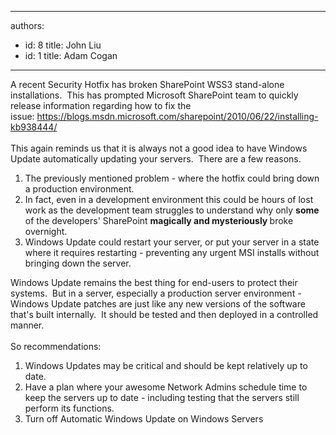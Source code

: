 

---
authors:
  - id: 8
    title: John Liu
  - id: 1
    title: Adam Cogan
---




<span class='intro'> A recent Security Hotfix has broken SharePoint WSS3 stand-alone installations.&#160; This has prompted Microsoft SharePoint team to quickly release information regarding how to fix the issue&#58;&#160;<a href="https&#58;//blogs.msdn.microsoft.com/sharepoint/2010/06/22/installing-kb938444/">https&#58;//blogs.msdn.microsoft.com/sharepoint/2010/06/22/installing-kb938444/​</a><br>
<br>
This again reminds us that it is always not a good idea to have Windows Update automatically updating your servers.&#160; There are a few reasons. 
 </span>


  
<ol>
    <li>​The previously mentioned problem - where the hotfix could bring down a production environment.&#160; <br></li>
    <li>In fact, even in a development environment this could be hours of lost work as the development team struggles to understand why only <strong>some</strong> of the developers' SharePoint <strong>magically and mysteriously </strong>broke overnight.</li>
    <li>Windows Update could restart your server, or put your server in a state where it requires restarting - preventing any urgent MSI installs without bringing down the server.</li>
</ol>
<p>Windows Update remains the best thing for end-users to protect their systems.&#160; But in a server, especially a production server environment - Windows Update patches are just like any new versions of the software that's built internally.&#160; It should be tested and then deployed in a controlled manner.<br>
<br>So recommendations&#58;</p>
<ol>
    <li>Windows Updates may be critical and should be kept relatively up to date.</li>
    <li>Have a plan where your awesome Network Admins schedule time to keep the servers up to date - including testing that the servers still perform its functions.</li>
    <li>Turn off Automatic Windows Update on Windows Servers</li>
</ol>



